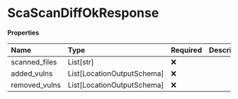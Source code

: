 # ScaScanDiffOkResponse

**Properties**

| Name          | Type                       | Required | Description |
| :------------ | :------------------------- | :------- | :---------- |
| scanned_files | List[str]                  | ❌       |             |
| added_vulns   | List[LocationOutputSchema] | ❌       |             |
| removed_vulns | List[LocationOutputSchema] | ❌       |             |

<!-- This file was generated by liblab | https://liblab.com/ -->
